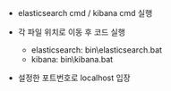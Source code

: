- elasticsearch cmd / kibana cmd 실행
- 각 파일 위치로 이동 후 코드 실행
  - elasticsearch: bin\elasticsearch.bat
  - kibana: bin\kibana.bat
  
- 설정한 포트번호로 localhost 입장
